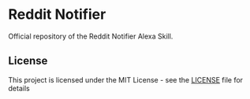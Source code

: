 # Reddit Notifier

Official repository of the Reddit Notifier Alexa Skill.

## License

This project is licensed under the MIT License - see the [LICENSE](LICENSE) file for details

